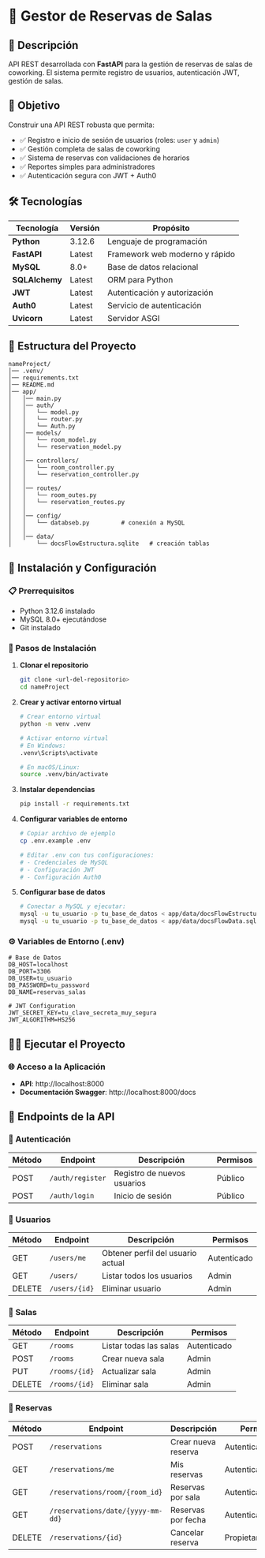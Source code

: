 # 🏢 Gestor de Reservas de Salas

## 📖 Descripción

API REST desarrollada con **FastAPI** para la gestión de reservas de salas de coworking. El sistema permite registro de usuarios, autenticación JWT, gestión de salas.

## 🎯 Objetivo

Construir una API REST robusta que permita:
- ✅ Registro e inicio de sesión de usuarios (roles: `user` y `admin`)
- ✅ Gestión completa de salas de coworking
- ✅ Sistema de reservas con validaciones de horarios
- ✅ Reportes simples para administradores
- ✅ Autenticación segura con JWT + Auth0

## 🛠️ Tecnologías

| Tecnología | Versión | Propósito |
|------------|---------|-----------|
| **Python** | 3.12.6 | Lenguaje de programación |
| **FastAPI** | Latest | Framework web moderno y rápido |
| **MySQL** | 8.0+ | Base de datos relacional |
| **SQLAlchemy** | Latest | ORM para Python |
| **JWT** | Latest | Autenticación y autorización |
| **Auth0** | Latest | Servicio de autenticación |
| **Uvicorn** | Latest | Servidor ASGI |

## 📂 Estructura del Proyecto

```
nameProject/
│── .venv/
│── requirements.txt
│── README.md
│── app/
│   │── main.py
│   │── auth/
│   │   └── model.py
│   │   └── router.py
│   │   └── Auth.py
│   │── models/
│   │   └── room_model.py
│   │   └── reservation_model.py
│   │
│   │── controllers/
│   │   └── room_controller.py
│   │   └── reservation_controller.py
│   │
│   │── routes/
│   │   └── room_outes.py
│   │   └── reservation_routes.py
│   │
│   │── config/
│   │   └── databseb.py         # conexión a MySQL
│   │   
│   │── data/
│       └── docsFlowEstructura.sqlite   # creación tablas

```

## 🚀 Instalación y Configuración

### 📋 Prerrequisitos

- Python 3.12.6 instalado
- MySQL 8.0+ ejecutándose
- Git instalado

### 🔧 Pasos de Instalación

1. **Clonar el repositorio**
   ```bash
   git clone <url-del-repositorio>
   cd nameProject
   ```

2. **Crear y activar entorno virtual**
   ```bash
   # Crear entorno virtual
   python -m venv .venv
   
   # Activar entorno virtual
   # En Windows:
   .venv\Scripts\activate
   
   # En macOS/Linux:
   source .venv/bin/activate
   ```

3. **Instalar dependencias**
   ```bash
   pip install -r requirements.txt
   ```

4. **Configurar variables de entorno**
   ```bash
   # Copiar archivo de ejemplo
   cp .env.example .env
   
   # Editar .env con tus configuraciones:
   # - Credenciales de MySQL
   # - Configuración JWT
   # - Configuración Auth0
   ```

5. **Configurar base de datos**
   ```bash
   # Conectar a MySQL y ejecutar:
   mysql -u tu_usuario -p tu_base_de_datos < app/data/docsFlowEstructura.sql
   mysql -u tu_usuario -p tu_base_de_datos < app/data/docsFlowData.sql
   ```

### ⚙️ Variables de Entorno (.env)

```env
# Base de Datos
DB_HOST=localhost
DB_PORT=3306
DB_USER=tu_usuario
DB_PASSWORD=tu_password
DB_NAME=reservas_salas

# JWT Configuration
JWT_SECRET_KEY=tu_clave_secreta_muy_segura
JWT_ALGORITHM=HS256

```

## 🏃‍♂️ Ejecutar el Proyecto

### 🌐 Acceso a la Aplicación

- **API**: http://localhost:8000
- **Documentación Swagger**: http://localhost:8000/docs

## 🧰 Endpoints de la API

### 👤 Autenticación
| Método | Endpoint | Descripción | Permisos |
|--------|----------|-------------|----------|
| POST | `/auth/register` | Registro de nuevos usuarios | Público |
| POST | `/auth/login` | Inicio de sesión | Público |

### 👥 Usuarios
| Método | Endpoint | Descripción | Permisos |
|--------|----------|-------------|----------|
| GET | `/users/me` | Obtener perfil del usuario actual | Autenticado |
| GET | `/users/` | Listar todos los usuarios | Admin |
| DELETE | `/users/{id}` | Eliminar usuario | Admin |

### 🏢 Salas
| Método | Endpoint | Descripción | Permisos |
|--------|----------|-------------|----------|
| GET | `/rooms` | Listar todas las salas | Autenticado |
| POST | `/rooms` | Crear nueva sala | Admin |
| PUT | `/rooms/{id}` | Actualizar sala | Admin |
| DELETE | `/rooms/{id}` | Eliminar sala | Admin |

### 📅 Reservas
| Método | Endpoint | Descripción | Permisos |
|--------|----------|-------------|----------|
| POST | `/reservations` | Crear nueva reserva | Autenticado |
| GET | `/reservations/me` | Mis reservas | Autenticado |
| GET | `/reservations/room/{room_id}` | Reservas por sala | Autenticado |
| GET | `/reservations/date/{yyyy-mm-dd}` | Reservas por fecha | Autenticado |
| DELETE | `/reservations/{id}` | Cancelar reserva | Propietario/Admin |
